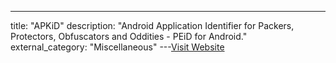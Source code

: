---
title: "APKiD"
description: "Android Application Identifier for Packers, Protectors, Obfuscators and Oddities - PEiD for Android."
external_category: "Miscellaneous"
---[Visit Website](https://github.com/rednaga/APKiD)

